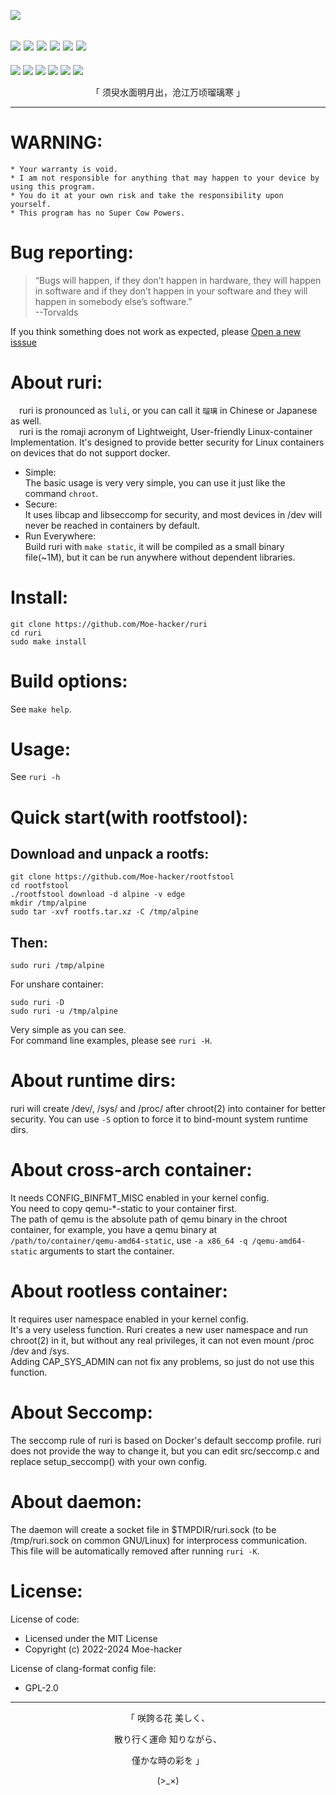 
![](https://github.com/Moe-hacker/ruri/raw/main/logo/logo.png)

![](https://img.shields.io/github/stars/Moe-hacker/ruri?style=for-the-badge&color=fee4d0&logo=Google%20Bard&logoColor=fee4d0)
![](https://img.shields.io/github/forks/Moe-hacker/ruri?style=for-the-badge&color=fee4d0&logo=git&logoColor=fee4d0)
![](https://img.shields.io/github/license/Moe-hacker/ruri?style=for-the-badge&color=fee4d0&logo=readme&logoColor=fee4d0)
![](https://img.shields.io/github/repo-size/Moe-hacker/ruri?style=for-the-badge&color=fee4d0&logo=files&logoColor=fee4d0)
![](https://img.shields.io/github/last-commit/Moe-hacker/ruri?style=for-the-badge&color=fee4d0&logo=codeigniter&logoColor=fee4d0)
![](https://img.shields.io/badge/language-c-green?style=for-the-badge&color=fee4d0&logo=Codio&logoColor=fee4d0)
-----
![](https://img.shields.io/badge/tested%20on-my%20machine-fee4d0?style=for-the-badge&color=fee4d0&logo=cachet&logoColor=fee4d0)
![](https://img.shields.io/badge/it%20works-why-fee4d0?style=for-the-badge&color=fee4d0&logo=frontendmentor&logoColor=fee4d0)
![](https://img.shields.io/badge/contain-cats-fee4d0?style=for-the-badge&color=fee4d0&logo=Aiqfome&logoColor=fee4d0)
![](https://img.shields.io/badge/gugu-everyday-fee4d0?style=for-the-badge&color=fee4d0&logo=fluentd&logoColor=fee4d0)
![](https://img.shields.io/badge/powered%20by-water-fee4d0?style=for-the-badge&color=fee4d0&logo=Deluge&logoColor=fee4d0)
![](https://img.shields.io/badge/ages-18%2B-fee4d0?style=for-the-badge&color=fee4d0&logo=erlang&logoColor=fee4d0)

<p align="center">「 须臾水面明月出，沧江万顷瑠璃寒 」</p>

-----------------     
# WARNING:      
```
* Your warranty is void.
* I am not responsible for anything that may happen to your device by using this program.
* You do it at your own risk and take the responsibility upon yourself.
* This program has no Super Cow Powers.
```
# Bug reporting:
> “Bugs will happen, if they don’t happen in hardware, they will happen in software and if they don’t happen in your software and they will happen in somebody else’s software.”      
> --Torvalds

If you think something does not work as expected, please [Open a new isssue](https://github.com/Moe-hacker/ruri/issues)      
# About ruri:         
&emsp;ruri is pronounced as  `luli`, or you can call it `瑠璃` in Chinese or Japanese as well.       
&emsp;ruri is the romaji acronym of Lightweight, User-friendly Linux-container Implementation. It's designed to provide better security for Linux containers on devices that do not support docker.       
- Simple:      
The basic usage is very very simple, you can use it just like the command `chroot`.
- Secure:      
It uses libcap and libseccomp for security, and most devices in /dev will never be reached in containers by default.
- Run Everywhere:      
Build ruri with `make static`, it will be compiled as a small binary file(~1M), but it can be run anywhere without dependent libraries.      

# Install:      
```
git clone https://github.com/Moe-hacker/ruri
cd ruri
sudo make install
```
# Build options:
See `make help`.      

# Usage:    
See `ruri -h`
# Quick start(with rootfstool):
## Download and unpack a rootfs:
```
git clone https://github.com/Moe-hacker/rootfstool
cd rootfstool
./rootfstool download -d alpine -v edge
mkdir /tmp/alpine
sudo tar -xvf rootfs.tar.xz -C /tmp/alpine
```
## Then:
```
sudo ruri /tmp/alpine
```
For unshare container:      
```
sudo ruri -D
sudo ruri -u /tmp/alpine
```
Very simple as you can see.    
For command line examples, please see `ruri -H`.      
# About runtime dirs:
ruri will create /dev/, /sys/ and /proc/ after chroot(2) into container for better security. You can use `-S` option to force it to bind-mount system runtime dirs.      
# About cross-arch container:
It needs CONFIG_BINFMT_MISC enabled in your kernel config.      
You need to copy qemu-*-static to your container first.      
The path of qemu is the absolute path of qemu binary in the chroot container, for example, you have a qemu binary at `/path/to/container/qemu-amd64-static`, use `-a x86_64 -q /qemu-amd64-static` arguments to start the container.
# About rootless container:
It requires user namespace enabled in your kernel config.      
It's a very useless function. Ruri creates a new user namespace and run chroot(2) in it, but without any real privileges, it can not even mount /proc /dev and /sys.       
Adding CAP_SYS_ADMIN can not fix any problems, so just do not use this function.      
# About Seccomp:
The seccomp rule of ruri is based on Docker's default seccomp profile. ruri does not provide the way to change it, but you can edit src/seccomp.c and replace setup_seccomp() with your own config.      
# About daemon:
The daemon will create a socket file in $TMPDIR/ruri.sock (to be /tmp/ruri.sock on common GNU/Linux) for interprocess communication. This file will be automatically removed after running `ruri -K`.         
# License:
License of code:      
- Licensed under the MIT License      
- Copyright (c) 2022-2024 Moe-hacker      

License of clang-format config file:      
- GPL-2.0      
--------
<p align="center">「 咲誇る花 美しく、</p>    
<p align="center">散り行く運命 知りながら、</p>    
<p align="center">僅かな時の彩を 」</p>          
<p align="center">(>_×)</p>
